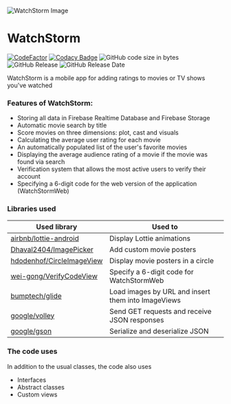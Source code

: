 ![WatchStorm Image](https://i.ibb.co/TYT9d60/Watch-Storm-Image.jpg)
# WatchStorm
[![CodeFactor](https://www.codefactor.io/repository/github/kolyafedorenko/watchstormsecond/badge)](https://www.codefactor.io/repository/github/kolyafedorenko/watchstormsecond)
[![Codacy Badge](https://app.codacy.com/project/badge/Grade/60b72c3c67b94e57ab101d3e727a318a)](https://app.codacy.com/gh/KolyaFedorenko/WatchStormSecond/dashboard?utm_source=gh&utm_medium=referral&utm_content=&utm_campaign=Badge_grade)
![GitHub code size in bytes](https://img.shields.io/github/languages/code-size/KolyaFedorenko/WatchStormSecond?color=brighteen)
![GitHub Release](https://img.shields.io/github/v/release/KolyaFedorenko/WatchStormSecond?color=brighteen)
![GitHub Release Date](https://img.shields.io/github/release-date/KolyaFedorenko/WatchStormSecond)

WatchStorm is a mobile app for adding ratings to movies or TV shows you've watched

### Features of WatchStorm:
- Storing all data in Firebase Realtime Database and Firebase Storage
- Automatic movie search by title
- Score movies on three dimensions: plot, cast and visuals
- Calculating the average user rating for each movie
- An automatically populated list of the user's favorite movies
- Displaying the average audience rating of a movie if the movie was found via search
- Verification system that allows the most active users to verify their account
- Specifying a 6-digit code for the web version of the application (WatchStormWeb)

### Libraries used
| Used library | Used to |
| ------------ | ------- |
| [airbnb/lottie-android](https://github.com/airbnb/lottie-android) | Display Lottie animations |
| [Dhaval2404/ImagePicker](https://github.com/Dhaval2404/ImagePicker) | Add custom movie posters |
| [hdodenhof/CircleImageView](https://github.com/hdodenhof/CircleImageView) | Display movie posters in a circle |
| [wei-gong/VerifyCodeView](https://github.com/wei-gong/VerifyCodeView) | Specify a 6-digit code for WatchStormWeb |
| [bumptech/glide](https://github.com/bumptech/glide) | Load images by URL and insert them into ImageViews |
| [google/volley](https://github.com/google/volley) | Send GET requests and receive JSON responses |
| [google/gson](https://github.com/google/gson) | Serialize and deserialize JSON |

### The code uses
In addition to the usual classes, the code also uses
- Interfaces
- Abstract classes
- Custom views
